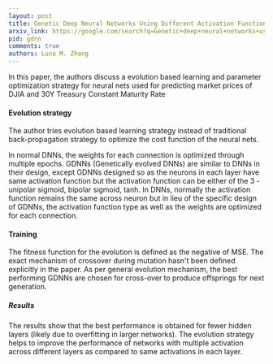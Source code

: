 ```yaml
---
layout: post
title: Genetic Deep Neural Networks Using Different Activation Functions for Financial Data Mining
arxiv_link: https://google.com/search?q=Genetic+deep+neural+networks+using+different+activation+functions+for+financial+data+mining
pid: gdnn
comments: true
authors: Luna M. Zhang
---
```

In this paper, the authors discuss a evolution based learning and parameter optimization strategy for neural nets used for predicting market prices of DJIA and 30Y Treasury Constant Maturity Rate

#### Evolution strategy

The author tries evolution based learning strategy instead of traditional back-propagation strategy to optimize the cost function of the neural nets.

In normal DNNs, the weights for each connection is optimized through multiple epochs. GDNNs (Genetically evolved DNNs) are similar to DNNs in their design, except GDNNs designed so as the neurons in each layer have same activation function but the activation function can be either of the 3 - unipolar sigmoid, bipolar sigmoid, tanh. In DNNs, normally the activation function remains the same across neuron but in lieu of the specific design of GDNNs, the activation function type as well as the weights are optimized for each connection.

#### Training

The fitness function for the evolution is defined as the negative of MSE. The exact mechanism of crossover during mutation hasn't been defined explicitly in the paper. As per general evolution mechanism, the best performing GDNNs are chosen for cross-over to produce offsprings for next generation.

##### Results

The results show that the best performance is obtained for fewer hidden layers (likely due to overfitting in larger networks). The evolution strategy helps to improve the performance of networks with multiple activation across different layers as compared to same activations in each layer.
